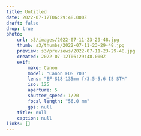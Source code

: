 ```yaml
---
title: Untitled
date: 2022-07-12T06:29:48.000Z
draft: false
drop: true
photo:
    url: s3/images/2022-07-11-23-29-48.jpg
    thumb: s3/thumbs/2022-07-11-23-29-48.jpg
    preview: s3/previews/2022-07-11-23-29-48.jpg
    created: 2022-07-12T06:29:48.000Z
    exif:
        make: Canon
        model: "Canon EOS 70D"
        lens: "EF-S18-135mm f/3.5-5.6 IS STM"
        iso: 125
        aperture: 5
        shutter_speed: 1/20
        focal_length: "56.0 mm"
        gps: null
    title: null
    caption: null
links: []
---
```

